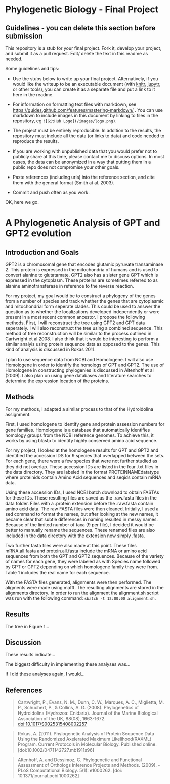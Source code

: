 # Phylogenetic Biology - Final Project

## Guidelines - you can delete this section before submission

This repository is a stub for your final project. Fork it, develop your project, and submit it as a pull request. Edit/ delete the text in this readme as needed.

Some guidelines and tips:

- Use the stubs below to write up your final project. Alternatively, if you would like the writeup to be an executable document (with [knitr](http://yihui.name/knitr/), [jupytr](http://jupyter.org/), or other tools), you can create it as a separate file and put a link to it here in the readme.

- For information on formatting text files with markdown, see https://guides.github.com/features/mastering-markdown/ . You can use markdown to include images in this document by linking to files in the repository, eg `![GitHub Logo](/images/logo.png)`.

- The project must be entirely reproducible. In addition to the results, the repository must include all the data (or links to data) and code needed to reproduce the results.

- If you are working with unpublished data that you would prefer not to publicly share at this time, please contact me to discuss options. In most cases, the data can be anonymized in a way that putting them in a public repo does not compromise your other goals.

- Paste references (including urls) into the reference section, and cite them with the general format (Smith at al. 2003).

- Commit and push often as you work.

OK, here we go.

# A Phylogenetic Analysis of GPT and GPT2 evolution

## Introduction and Goals

GPT2 is a chromosomal gene that encodes glutamic pyruvate transaminase 2. This protein is expressed in the mitochondria of humans and is used to convert alanine to glutatamate. GPT2 also has a sister gene GPT which is expressed in the cytoplasm. These proteins are sometimes referred to as alanine aminotransferase in reference to the reverse reaction. 

For my project, my goal would be to construct a phylogeny of the genes from a number of species and track whether the genes that are cytoplasmic and mitochondrial form seperate clades. This could be used to answer the question as to whether the localizations developed independently or were present in a most recent common ancestor. 
I propose the following methods. First, I will reconstruct the tree using GPT2 and GPT data seperately. I will also reconstruct the tree using a combined sequence. This method of tree reconstruction will be similar to the process outlined in Cartwright et al 2008. I also think that it would be interesting to perform a similar analyis using protein sequence data as opposed to the genes. This kind of analysis is discussed in Rokas 2011. 

I plan to use sequence data from NCBI and Homologene. I will also use Homologene in order to identify the homologs of GPT and GPT2. The use of Homologene in constructing phylogenies is discussed in Altenhoff et al (2009). I also plan on using gene databases and literature searches to determine the expression location of the proteins. 

## Methods

For my methods, I adapted a similar process to that of the Hydroidolina assignment.

First, I used homologene to identify gene and protein assession numbers for gene families. Homologene is a database that automatically identifies homology groups from the NCBI reference genomes. To achieve this, it works by using blastp to identify highly conserved amino acid sequence. 

For my project, I looked at the homologene results for GPT and GPT2 and identified the accession IDS for 9 species that overlapped between the sets. For each gene, there were a few species that were not further studied as they did not overlap. These accession IDs are listed in the four .txt files in the data directory. They are labeled in the format PROTEINNAMEdatatype where proteinids contain Amino Acid sequences and seqids contain mRNA data. 

Using these accession IDs, I used NCBI batch download to obtain FASTAs for these IDs. These resulting files are saved as the .raw.fasta files in the data folder. Files with a .protein extension before the .raw.fasta contain amino acid data. The raw FASTA files were then cleaned. Initially, I used a sed command to format the names, but after looking at the new names, it became clear that subtle differences in naming resulted in messy names. Because of the limited number of taxa (9 per file), I decided it would be better to manually rename the sequences. These renamed files are also included in the data directory with the extension now simply .fasta. 

Two further fasta files were also made at this point. These files mRNA.all.fasta and protein.all.fasta include the mRNA or amino acid sequences from both the GPT and GPT2 sequences. Because of the variety of names for each gene, they were labeled as with Species name followed by GPT or GPT2 depending on which homologene family they were from. Table 1 includes the real name for each sequence.

With the FASTA files generated, alignments were then performed. The aligments were made using mafft. The resulting alignments are stored in the alignments directory. In order to run the alignment the alignment.sh script was run with the following command: `sbatch -t 12:00:00 alignment.sh`.




## Results

The tree in Figure 1...

## Discussion

These results indicate...

The biggest difficulty in implementing these analyses was...

If I did these analyses again, I would...

## References

> Cartwright, P., Evans, N. M., Dunn, C. W., Marques, A. C., Miglietta, M. P., 
Schuchert, P., & Collins, A. G. (2008). Phylogenetics of Hydroidolina 
(Hydrozoa: Cnidaria). Journal of the Marine Biological Association of the UK, 
88(08), 1663-1672. 
[doi:10.1017/S0025315408002257](http://dx.doi.org/10.1017/S0025315408002257)

> Rokas, A. (2011). Phylogenetic Analysis of Protein Sequence Data Using the Randomized Axelerated Maximum Likelihood(RAXML) Program. Current Protocols in Molecular Biology. Published online. 
[doi:10.1002/0471142727.mb1911s96]

> Altenhoff, A. and Dessimoz, C. Phylogenetic and Functional Assessment of Orthologs Inference Projects and Methods. (2009).
-PLoS Computational Biology. 5(1): e1000262. 
[doi: 10.1371/journal.pcbi.1000262]
